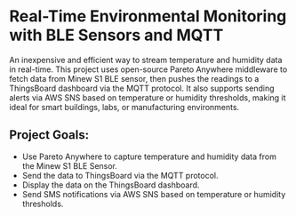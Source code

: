 # Real-Time Environmental Monitoring with BLE Sensors and MQTT
An inexpensive and efficient way to stream temperature and humidity data in real-time. This project uses open-source Pareto Anywhere middleware to fetch data from Minew S1 BLE sensor, then pushes the readings to a ThingsBoard dashboard via the MQTT protocol. It also supports sending alerts via AWS SNS based on temperature or humidity thresholds, making it ideal for smart buildings, labs, or manufacturing environments. 

## Project Goals:

- Use Pareto Anywhere to capture temperature and humidity data from the Minew S1 BLE Sensor.
- Send the data to ThingsBoard via the MQTT protocol.
- Display the data on the ThingsBoard dashboard.
- Send SMS notifications via AWS SNS based on temperature or humidity thresholds.
